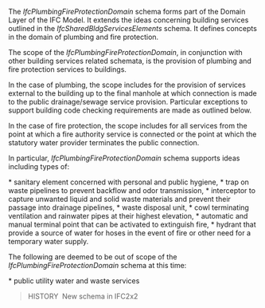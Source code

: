 The _IfcPlumbingFireProtectionDomain_ schema forms part of the Domain Layer of the IFC Model. It extends the ideas concerning building services outlined in the _IfcSharedBldgServicesElements_ schema. It defines concepts in the domain of plumbing and fire protection.

The scope of the _IfcPlumbingFireProtectionDomain_, in conjunction with other building services related schemata, is the provision of plumbing and fire protection services to buildings.

In the case of plumbing, the scope includes for the provision of services external to the building up to the final manhole at which connection is made to the public drainage/sewage service provision. Particular exceptions to support building code checking requirements are made as outlined below.

In the case of fire protection, the scope includes for all services from the point at which a fire authority service is connected or the point at which the statutory water provider terminates the public connection.

In particular, _IfcPlumbingFireProtectionDomain_ schema supports ideas including types of:

\* sanitary element concerned with personal and public hygiene,
\* trap on waste pipelines to prevent backflow and odor transmission,
\* interceptor to capture unwanted liquid and solid waste materials and prevent their passage into drainage pipelines,
\* waste disposal unit,
\* cowl terminating ventilation and rainwater pipes at their highest elevation,
\* automatic and manual terminal point that can be activated to extinguish fire,
\* hydrant that provide a source of water for hoses in the event of fire or other need for a temporary water supply.

The following are deemed to be out of scope of the _IfcPlumbingFireProtectionDomain_ schema at this time:

\* public utility water and waste services

> HISTORY&nbsp; New schema in IFC2x2
